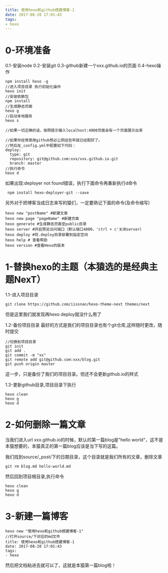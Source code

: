 ```yaml
---
title: 使用hexo和github搭建博客-1
date: 2017-08-28 17:01:43
tags:
- hexo
---
```


# 0-环境准备
0.1-安装node
0.2-安装git
0.3-github新建一个xxx.github.io的页面
0.4-hexo操作
```
npm install hexo -g
//进入项目目录 执行初始化操作
hexo init
//安装依赖包
npm install 
//生成静态页面
hexo g
//启动本地服务
hexo s

//如果一切正确的话，按照提示输入localhost:4000页面会有一个页面展示出来

//如果你经常使用github想必公钥这些早就已经配好了。
//然后在_config.yml中配置如下代码：
deploy:
  type: git
  repository: git@github.com:xxx/xxx.github.io.git
  branch: master
//执行命令
hexo d
```

如果出现:deployer not found错误，执行下面命令再重新执行d命令

```
 npm install hexo-deployer-git --save 
```

另外对于把博客当成日志来写的猿们，一定要熟记下面的命令(及命令缩写)
```
hexo new "postName" #新建文章
hexo new page "pageName" #新建页面
hexo generate #生成静态页面至public目录
hexo server #开启预览访问端口（默认端口4000，'ctrl + c'关闭server）
hexo deploy #将.deploy目录部署到指定空间
hexo help # 查看帮助
hexo version #查看Hexo的版本
```

# 1-替换hexo的主题（本猿选的是经典主题NexT）
1.1-进入项目目录
```
git clone https://github.com/iissnan/hexo-theme-next themes/next
```

但是这里我们就发现再hexo deploy就没什么用了

1.2-备份项目目录
最好的方式是我们的项目目录也有个git仓库,这样随时更改，随时提交
```
//切换到项目目录
git init
git add .
git commit -m "xx"
git remote add git@github.com:xxx/blog.git
git push origin master
```

这一步，只是备份了我们的项目目录。但还不会更新github.io的样式

1.3-更新github目录,项目目录下执行
```
hexo clean
hexo g
hexo d
```

# 2-如何删除一篇文章
当我们进入url xxx.github.io的时候，默认的第一篇blog是"hello world"，这不是本猿想要的，本猿真正的第一篇blog应该是当下写的这篇。

我们找到source/_post/下的日期目录，这个目录就是我们所有的文章，删除文章
```
git rm blog.md hello-world.md
```

然后回到项目根目录,执行命令
```
hexo clean
hexo g
hexo d
```

# 3-新建一篇博客
```
hexo new "使用hexo和github搭建博客-1"
//打开source/下对应的md文件
title: 使用hexo和github搭建博客-1
date: 2017-08-28 17:01:43
tags:
- hexo
```
然后把文档粘进去就可以了，这就是本猿第一篇blog啦！